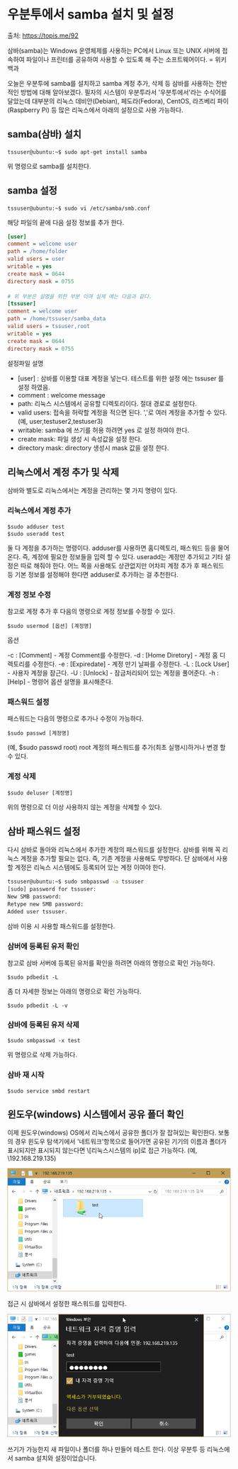 # 우분투에서 samba 설치 및 설정

출처: https://topis.me/92

삼바(samba)는 Windows 운영체제를 사용하는 PC에서 Linux 또는 UNIX 서버에 접속하여 파일이나 프린터를 공유하여 사용할 수 있도록 해 주는 소프트웨어이다. = 위키백과

오늘은 우분투에 samba를 설치하고 samba 계정 추가, 삭제 등 삼바를 사용하는 전반적인 방법에 대해 알아보겠다. 필자의 시스템이 우분투라서 '우분투에서'라는 수식어를 달았는데 대부분의 리눅스 데비안(Debian), 페도라(Fedora), CentOS, 라즈베리 파이(Raspberry Pi) 등 많은 리눅스에서 아래의 설정으로 사용 가능하다.

## samba(삼바) 설치

```
tssuser@ubuntu:~$ sudo apt-get install samba

```

위 명령으로 samba를 설치한다.



## samba 설정

```
tssuser@ubuntu:~$ sudo vi /etc/samba/smb.conf
```

해당 파일의 끝에 다음 설정 정보를 추가 한다.

``` ini
[user]
comment = welcome user
path = /home/folder
valid users = user
writable = yes
create mask = 0644
directory mask = 0755

# 위 부분은 설명을 위한 부분 이며 실제 예는 다음과 같다.
[tssuser]
comment = welcome user
path = /home/tssuser/samba_data
valid users = tssuser,root
writable = yes
create mask = 0644
directory mask = 0755
```

설정파일 설명

- [user] :  삼바를 이용할 대표 계정을 넣는다.   테스트를 위한 설정 에는 tssuser 를 설정 하였음.
- comment : welcome message
- path: 리눅스 시스템에서 공유할 디렉토리이다. 절대 경로로 설정한다.
- valid users: 접속을 허락할 계정을 적으면 된다. ','로 여러 계정을 추가할 수 있다. (예, user,testuser2,testuser3) 
- writable: samba 에 쓰기를 허용 하려면 yes 로 설정 하여야 한다.
- create mask: 파일 생성 시 속성값을 설정 한다.
- directory mask: directory 생성시 mask 값을 설정 한다.



## 리눅스에서 계정 추가 및 삭제

삼바와 별도로 리눅스에서는 계정을 관리하는 몇 가지 명령이 있다.

### 리눅스에서 계정 추가

```
$sudo adduser test
$sudo useradd test
```

둘 다 계정을 추가하는 명령이다. adduser를 사용하면 홈디렉토리, 패스워드 등을 물어온다. 즉, 계정에 필요한 정보들을 입력 할 수 있다. useradd는 계정만 추가되고 기타 설정은 따로 해줘야 한다. 어느 쪽을 사용해도 상관없지만 어차피 계정 추가 후 패스워드 등 기본 정보를 설정해야 한다면 adduser로 추가하는 걸 추천한다.

### 계정 정보 수정

참고로 계정 추가 후 다음의 명령으로 계정 정보를 수정할 수 있다.

```
$sudo usermod [옵션] [계정명]
```

옵션

-c : [Comment] - 계정 Comment를 수정한다.
-d : [Home Diretory] - 계정 홈 디렉토리를 수정한다.
-e : [Expiredate] - 계정 만기 날짜를 수정한다.
-L : [Lock User] - 사용자 계정을 잠근다.
-U : [Unlock] - 잠금처리되어 있는 계정을 풀어준다.
-h : [Help] - 명령어 옵션 설명을 표시해준다.

### 패스워드 설정

패스워드는 다음의 명령으로 추가나 수정이 가능하다.

```
$sudo passwd [계정명]
```

(예, $sudo passwd root) root 계정의 패스워드를 추가(최초 실행시)하거나 변경 할 수 있다.

### 계정 삭제

```
$sudo deluser [계정명]
```

위의 명령으로 더 이상 사용하지 않는 계정을 삭제할 수 있다.

## 삼바 패스워드 설정

다시 삼바로 돌아와 리눅스에서 추가한 계정의 패스워드를 설정한다. 삼바를 위해 꼭 리눅스 계정을 추가할 필요는 없다. 즉, 기존 계정을 사용해도 무방하다. 단 삼바에서 사용할 계정은 리눅스 시스템에도 등록되어 있는 계정 이여야 한다.

```bash
tssuser@ubuntu:~$ sudo smbpasswd -a tssuser
[sudo] password for tssuser:
New SMB password:
Retype new SMB password:
Added user tssuser.

```

삼바 이용 시 사용할 패스워드를 설정한다.



### 삼버에 등록된 유저 확인

참고로 삼바 서버에 등록된 유저를 확인을 하려면 아래의 명령으로 확인 가능하다.

```
$sudo pdbedit -L
```

좀 더 자세한 정보는 아래의 명령으로 확인 가능하다.

```
$sudo pdbedit -L -v
```



### 삼바에 등록된 유저 삭제

```
$sudo smbpasswd -x test
```

위 명령으로 삭제 가능하다.



### 삼바 재 시작

```
$sudo service smbd restart
```



## 윈도우(windows) 시스템에서 공유 폴더 확인

이제 원도우(windows) OS에서 리눅스에서 공유한 폴더가 잘 잡혀있는 확인한다. 보통의 경우 윈도우 탐색기에서 '네트워크'항목으로 들어가면 공유된 기기의 이름과 폴더가 표시되지만 표시되지 않는다면 \\[리눅스시스템의 ip]로 접근 가능하다. (예, \\192.168.219.135)

![](./Images/samba-1.png)

접근 시 삼바에서 설정한 패스워드를 입력한다.

![](./Images/samba-2.png)

쓰기가 가능한지 새 파일이나 폴더를 하나 만들어 테스트 한다. 이상 우분투 등 리눅스에서 samba 설치와 설정이었습니다.



